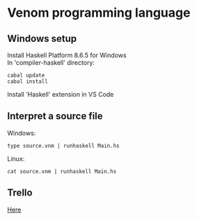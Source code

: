 # Venom programming language

## Windows setup
Install Haskell Platform 8.6.5 for Windows\
In 'compiler-haskell' directory:
```
cabal update
cabal install
```
Install 'Haskell' extension in VS Code

## Interpret a source file
Windows:
```
type source.vnm | runhaskell Main.hs
```
Linux:
```
cat source.vnm | runhaskell Main.hs
```

## Trello
[Here](https://trello.com/b/DwDQrof7/venom "Trello")
